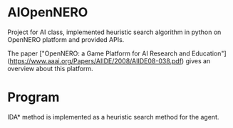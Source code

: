# AIOpenNERO
Project for AI class, implemented heuristic search algorithm in python on OpenNERO platform and provided APIs.

The paper ["OpenNERO: a Game Platform for AI Research and Education"]
(https://www.aaai.org/Papers/AIIDE/2008/AIIDE08-038.pdf) gives an overview about this platform.

# Program
IDA* method is implemented as a heuristic search method for the agent.

